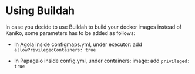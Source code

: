 # Using Buildah

In case you decide to use Buildah to build your docker images instead of Kaniko, some parameters has to be added as follows:

* In Agola inside configmaps.yml, under executor: add `allowPrivilegedContainers: true`

* In Papagaio inside config.yml, under containers: image: add `privileged: true` 
